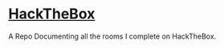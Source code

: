 # [HackTheBox](https://www.hackthebox.com/)

A Repo Documenting all the rooms I complete on HackTheBox.
